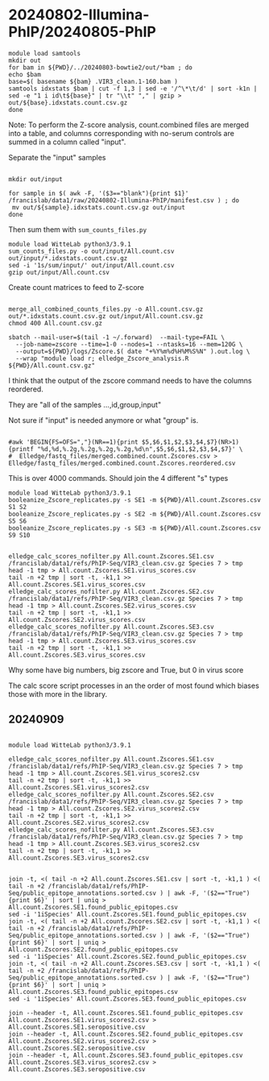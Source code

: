 
#	20240802-Illumina-PhIP/20240805-PhIP




```
module load samtools
mkdir out
for bam in ${PWD}/../20240803-bowtie2/out/*bam ; do
echo $bam
base=$( basename ${bam} .VIR3_clean.1-160.bam )
samtools idxstats $bam | cut -f 1,3 | sed -e '/^\*\t/d' | sort -k1n | sed -e "1 i id\t${base}" | tr "\\t" "," | gzip > out/${base}.idxstats.count.csv.gz
done

```


Note: To perform the Z-score analysis, count.combined files are merged into a table, and columns corresponding with no-serum controls are summed in a column called "input".


Separate the "input" samples

```

mkdir out/input

for sample in $( awk -F, '($3=="blank"){print $1}' /francislab/data1/raw/20240802-Illumina-PhIP/manifest.csv ) ; do
 mv out/${sample}.idxstats.count.csv.gz out/input
done

```


Then sum them with `sum_counts_files.py`

```
module load WitteLab python3/3.9.1
sum_counts_files.py -o out/input/All.count.csv out/input/*.idxstats.count.csv.gz
sed -i '1s/sum/input/' out/input/All.count.csv
gzip out/input/All.count.csv

```



Create count matrices to feed to Z-score

```

merge_all_combined_counts_files.py -o All.count.csv.gz out/*.idxstats.count.csv.gz out/input/All.count.csv.gz
chmod 400 All.count.csv.gz

```





```
sbatch --mail-user=$(tail -1 ~/.forward)  --mail-type=FAIL \
  --job-name=zscore --time=1-0 --nodes=1 --ntasks=16 --mem=120G \
  --output=${PWD}/logs/Zscore.$( date "+%Y%m%d%H%M%S%N" ).out.log \
  --wrap "module load r; elledge_Zscore_analysis.R ${PWD}/All.count.csv.gz"

```





I think that the output of the zscore command needs to have the columns reordered.

They are "all of the samples ...,id,group,input"

Not sure if "input" is needed anymore or what "group" is.


```

#awk 'BEGIN{FS=OFS=","}(NR==1){print $5,$6,$1,$2,$3,$4,$7}(NR>1){printf "%d,%d,%.2g,%.2g,%.2g,%.2g,%d\n",$5,$6,$1,$2,$3,$4,$7}' \
#  Elledge/fastq_files/merged.combined.count.Zscores.csv > Elledge/fastq_files/merged.combined.count.Zscores.reordered.csv

```





This is over 4000 commands. Should join the 4 different "s" types

```
module load WitteLab python3/3.9.1
booleanize_Zscore_replicates.py -s SE1 -m ${PWD}/All.count.Zscores.csv S1 S2
booleanize_Zscore_replicates.py -s SE2 -m ${PWD}/All.count.Zscores.csv S5 S6
booleanize_Zscore_replicates.py -s SE3 -m ${PWD}/All.count.Zscores.csv S9 S10

```




```

elledge_calc_scores_nofilter.py All.count.Zscores.SE1.csv /francislab/data1/refs/PhIP-Seq/VIR3_clean.csv.gz Species 7 > tmp
head -1 tmp > All.count.Zscores.SE1.virus_scores.csv
tail -n +2 tmp | sort -t, -k1,1 >> All.count.Zscores.SE1.virus_scores.csv
elledge_calc_scores_nofilter.py All.count.Zscores.SE2.csv /francislab/data1/refs/PhIP-Seq/VIR3_clean.csv.gz Species 7 > tmp
head -1 tmp > All.count.Zscores.SE2.virus_scores.csv
tail -n +2 tmp | sort -t, -k1,1 >> All.count.Zscores.SE2.virus_scores.csv
elledge_calc_scores_nofilter.py All.count.Zscores.SE3.csv /francislab/data1/refs/PhIP-Seq/VIR3_clean.csv.gz Species 7 > tmp
head -1 tmp > All.count.Zscores.SE3.virus_scores.csv
tail -n +2 tmp | sort -t, -k1,1 >> All.count.Zscores.SE3.virus_scores.csv

```




Why some have big numbers, big zscore and True, but 0 in virus score

The calc score script processes in an the order of most found which biases those with more in the library.




##	20240909





```

module load WitteLab python3/3.9.1

elledge_calc_scores_nofilter.py All.count.Zscores.SE1.csv /francislab/data1/refs/PhIP-Seq/VIR3_clean.csv.gz Species 7 > tmp
head -1 tmp > All.count.Zscores.SE1.virus_scores2.csv
tail -n +2 tmp | sort -t, -k1,1 >> All.count.Zscores.SE1.virus_scores2.csv
elledge_calc_scores_nofilter.py All.count.Zscores.SE2.csv /francislab/data1/refs/PhIP-Seq/VIR3_clean.csv.gz Species 7 > tmp
head -1 tmp > All.count.Zscores.SE2.virus_scores2.csv
tail -n +2 tmp | sort -t, -k1,1 >> All.count.Zscores.SE2.virus_scores2.csv
elledge_calc_scores_nofilter.py All.count.Zscores.SE3.csv /francislab/data1/refs/PhIP-Seq/VIR3_clean.csv.gz Species 7 > tmp
head -1 tmp > All.count.Zscores.SE3.virus_scores2.csv
tail -n +2 tmp | sort -t, -k1,1 >> All.count.Zscores.SE3.virus_scores2.csv

```




```

join -t, <( tail -n +2 All.count.Zscores.SE1.csv | sort -t, -k1,1 ) <( tail -n +2 /francislab/data1/refs/PhIP-Seq/public_epitope_annotations.sorted.csv ) | awk -F, '($2=="True"){print $6}' | sort | uniq > All.count.Zscores.SE1.found_public_epitopes.csv
sed -i '1iSpecies' All.count.Zscores.SE1.found_public_epitopes.csv
join -t, <( tail -n +2 All.count.Zscores.SE2.csv | sort -t, -k1,1 ) <( tail -n +2 /francislab/data1/refs/PhIP-Seq/public_epitope_annotations.sorted.csv ) | awk -F, '($2=="True"){print $6}' | sort | uniq > All.count.Zscores.SE2.found_public_epitopes.csv
sed -i '1iSpecies' All.count.Zscores.SE2.found_public_epitopes.csv
join -t, <( tail -n +2 All.count.Zscores.SE3.csv | sort -t, -k1,1 ) <( tail -n +2 /francislab/data1/refs/PhIP-Seq/public_epitope_annotations.sorted.csv ) | awk -F, '($2=="True"){print $6}' | sort | uniq > All.count.Zscores.SE3.found_public_epitopes.csv
sed -i '1iSpecies' All.count.Zscores.SE3.found_public_epitopes.csv

join --header -t, All.count.Zscores.SE1.found_public_epitopes.csv All.count.Zscores.SE1.virus_scores2.csv > All.count.Zscores.SE1.seropositive.csv
join --header -t, All.count.Zscores.SE2.found_public_epitopes.csv All.count.Zscores.SE2.virus_scores2.csv > All.count.Zscores.SE2.seropositive.csv
join --header -t, All.count.Zscores.SE3.found_public_epitopes.csv All.count.Zscores.SE3.virus_scores2.csv > All.count.Zscores.SE3.seropositive.csv

```




